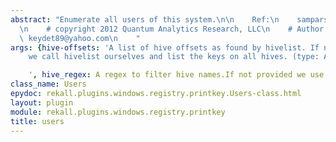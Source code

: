 ```yaml
---
abstract: "Enumerate all users of this system.\n\n    Ref:\n    samparse.pl from RegRipper.\n\
  \n    # copyright 2012 Quantum Analytics Research, LLC\n    # Author: H. Carvey,\
  \ keydet89@yahoo.com\n    "
args: {hive-offsets: 'A list of hive offsets as found by hivelist. If not provided
    we call hivelist ourselves and list the keys on all hives. (type: ArrayIntParser)

    ', hive_regex: A regex to filter hive names.If not provided we use all hives.}
class_name: Users
epydoc: rekall.plugins.windows.registry.printkey.Users-class.html
layout: plugin
module: rekall.plugins.windows.registry.printkey
title: users
---
```



